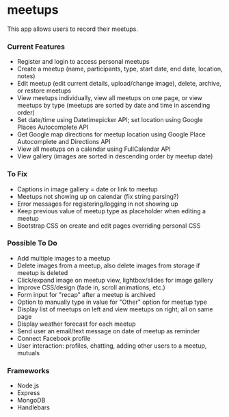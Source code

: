 # meetups

This app allows users to record their meetups. 

### Current Features
* Register and login to access personal meetups
* Create a meetup (name, participants, type, start date, end date, location, notes)
* Edit meetup (edit current details, upload/change image), delete, archive, or restore meetups
* View meetups individually, view all meetups on one page, or view meetups by type (meetups are sorted by date and time in ascending order)
* Set date/time using Datetimepicker API; set location using Google Places Autocomplete API
* Get Google map directions for meetup location using Google Place Autocomplete and Directions API
* View all meetups on a calendar using FullCalendar API
* View gallery (images are sorted in descending order by meetup date) 

### To Fix 
* Captions in image gallery = date or link to meetup
* Meetups not showing up on calendar (fix string parsing?)
* Error messages for registering/logging in not showing up
* Keep previous value of meetup type as placeholder when editing a meetup
* Bootstrap CSS on create and edit pages overriding personal CSS

### Possible To Do
* Add multiple images to a meetup
* Delete images from a meetup, also delete images from storage if meetup is deleted
* Click/expand image on meetup view, lightbox/slides for image gallery
* Improve CSS/design (fade in, scroll animations, etc.)
* Form input for "recap" after a meetup is archived
* Option to manually type in value for "Other" option for meetup type 
* Display list of meetups on left and view meetups on right; all on same page 
* Display weather forecast for each meetup
* Send user an email/text message on date of meetup as reminder
* Connect Facebook profile
* User interaction: profiles, chatting, adding other users to a meetup, mutuals

### Frameworks
* Node.js
* Express
* MongoDB
* Handlebars
